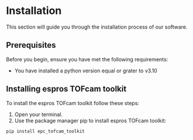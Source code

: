 # Installation

This section will guide you through the installation process of our software.

## Prerequisites

Before you begin, ensure you have met the following requirements:

* You have installed a python version equal or grater to v3.10

## Installing espros TOFcam toolkit

To install the espros TOFcam toolkit follow these steps:

1. Open your terminal.
2. Use the package manager pip to install espros TOFcam toolkit:

```bash
pip install epc_tofcam_toolkit
```
